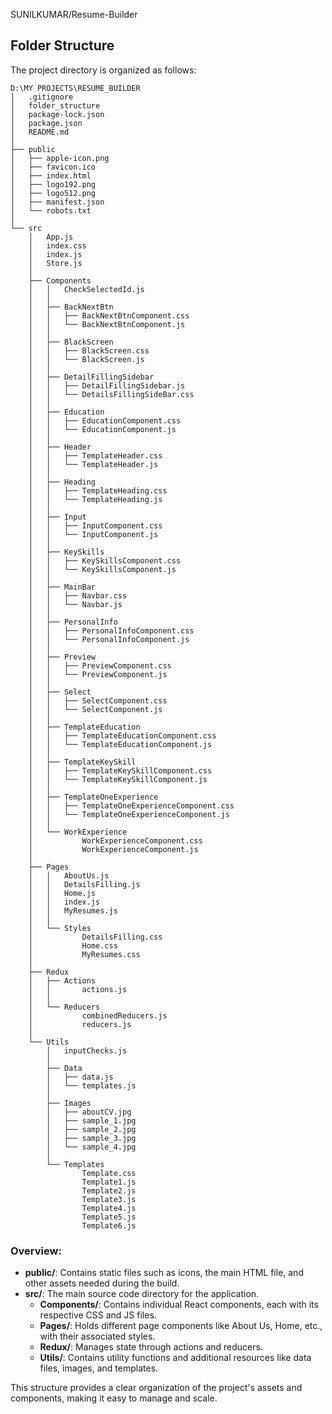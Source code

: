 SUNILKUMAR/Resume-Builder
## Folder Structure

The project directory is organized as follows:

```plaintext
D:\MY PROJECTS\RESUME_BUILDER
│   .gitignore
│   folder_structure
│   package-lock.json
│   package.json
│   README.md
│
├── public
│   ├── apple-icon.png
│   ├── favicon.ico
│   ├── index.html
│   ├── logo192.png
│   ├── logo512.png
│   ├── manifest.json
│   └── robots.txt
│
└── src
    │   App.js
    │   index.css
    │   index.js
    │   Store.js
    │
    ├── Components
    │   │   CheckSelectedId.js
    │   │
    │   ├── BackNextBtn
    │   │   ├── BackNextBtnComponent.css
    │   │   └── BackNextBtnComponent.js
    │   │
    │   ├── BlackScreen
    │   │   ├── BlackScreen.css
    │   │   └── BlackScreen.js
    │   │
    │   ├── DetailFillingSidebar
    │   │   ├── DetailFillingSidebar.js
    │   │   └── DetailsFillingSideBar.css
    │   │
    │   ├── Education
    │   │   ├── EducationComponent.css
    │   │   └── EducationComponent.js
    │   │
    │   ├── Header
    │   │   ├── TemplateHeader.css
    │   │   └── TemplateHeader.js
    │   │
    │   ├── Heading
    │   │   ├── TemplateHeading.css
    │   │   └── TemplateHeading.js
    │   │
    │   ├── Input
    │   │   ├── InputComponent.css
    │   │   └── InputComponent.js
    │   │
    │   ├── KeySkills
    │   │   ├── KeySkillsComponent.css
    │   │   └── KeySkillsComponent.js
    │   │
    │   ├── MainBar
    │   │   ├── Navbar.css
    │   │   └── Navbar.js
    │   │
    │   ├── PersonalInfo
    │   │   ├── PersonalInfoComponent.css
    │   │   └── PersonalInfoComponent.js
    │   │
    │   ├── Preview
    │   │   ├── PreviewComponent.css
    │   │   └── PreviewComponent.js
    │   │
    │   ├── Select
    │   │   ├── SelectComponent.css
    │   │   └── SelectComponent.js
    │   │
    │   ├── TemplateEducation
    │   │   ├── TemplateEducationComponent.css
    │   │   └── TemplateEducationComponent.js
    │   │
    │   ├── TemplateKeySkill
    │   │   ├── TemplateKeySkillComponent.css
    │   │   └── TemplateKeySkillComponent.js
    │   │
    │   ├── TemplateOneExperience
    │   │   ├── TemplateOneExperienceComponent.css
    │   │   └── TemplateOneExperienceComponent.js
    │   │
    │   └── WorkExperience
    │           WorkExperienceComponent.css
    │           WorkExperienceComponent.js
    │
    ├── Pages
    │   │   AboutUs.js
    │   │   DetailsFilling.js
    │   │   Home.js
    │   │   index.js
    │   │   MyResumes.js
    │   │
    │   └── Styles
    │           DetailsFilling.css
    │           Home.css
    │           MyResumes.css
    │
    ├── Redux
    │   ├── Actions
    │   │       actions.js
    │   │
    │   └── Reducers
    │           combinedReducers.js
    │           reducers.js
    │
    └── Utils
        │   inputChecks.js
        │
        ├── Data
        │   ├── data.js
        │   └── templates.js
        │
        ├── Images
        │   ├── aboutCV.jpg
        │   ├── sample_1.jpg
        │   ├── sample_2.jpg
        │   ├── sample_3.jpg
        │   └── sample_4.jpg
        │
        └── Templates
                Template.css
                Template1.js
                Template2.js
                Template3.js
                Template4.js
                Template5.js
                Template6.js
```

### Overview:

- **public/**: Contains static files such as icons, the main HTML file, and other assets needed during the build.
- **src/**: The main source code directory for the application.
  - **Components/**: Contains individual React components, each with its respective CSS and JS files.
  - **Pages/**: Holds different page components like About Us, Home, etc., with their associated styles.
  - **Redux/**: Manages state through actions and reducers.
  - **Utils/**: Contains utility functions and additional resources like data files, images, and templates.

This structure provides a clear organization of the project's assets and components, making it easy to manage and scale.

